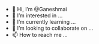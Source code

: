 - 👋 Hi, I’m @Ganeshmai
- 👀 I’m interested in ...
- 🌱 I’m currently learning ...
- 💞️ I’m looking to collaborate on ...
- 📫 How to reach me ...

<!---
Ganeshmai/Ganeshmai is a ✨ special ✨ repository because its `README.md` (this file) appears on your GitHub profile.
You can click the Preview link to take a look at your changes.
--->
